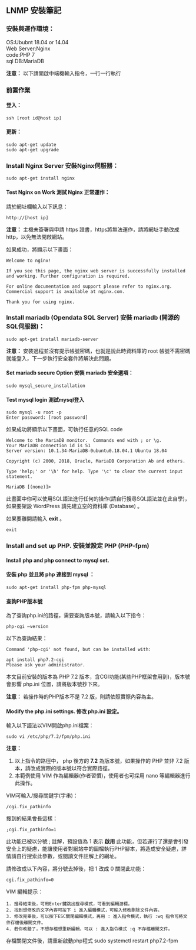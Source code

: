 ## LNMP 安裝筆記

### 安裝與運作環境：
OS:Ububnt 18.04 or 14.04  
Web Server:Nginx  
code:PHP 7  
sql DB:MariaDB  

**注意：** 以下請開啟中端機輸入指令，一行一行執行

### 前置作業 
#### 登入：
	ssh [root id@host ip]

#### 更新：
	sudo apt-get update
	sudo apt-get upgrade

### Install Nginx Server 安裝Nginx伺服器：
	sudo apt-get install nginx

#### Test Nginx on Work 測試 Nginx 正常運作：
請於網址欄輸入以下訊息： 
 
	http://[host ip]

**注意：** 主機未簽署與申請 https 證書，https將無法運作，請將網址手動改成 http，以免無法開啟網站。

如果成功，將顯示以下畫面：

	Welcome to nginx!
	
	If you see this page, the nginx web server is successfully installed and working. Further configuration is required.

	For online documentation and support please refer to nginx.org.
	Commercial support is available at nginx.com.
	
	Thank you for using nginx.

	
### Install mariadb (Opendata SQL Server) 安裝 mariadb (開源的SQL伺服器)：
	sudo apt-get install mariadb-server

**注意：** 安裝過程並沒有提示帳號密碼，也就是說此時資料庫的 root 帳號不需密碼就能登入，下一步執行安全套件將解決此問題。
	
#### Set mariadb secure Option 安裝 mariadb 安全選項：
	sudo mysql_secure_installation

#### Test mysql login 測試mysql登入
	sudo mysql -u root -p
	Enter password: [root password]

如果成功將顯示以下畫面，可執行任意的SQL code
	
	Welcome to the MariaDB monitor.  Commands end with ; or \g.
	Your MariaDB connection id is 51
	Server version: 10.1.34-MariaDB-0ubuntu0.18.04.1 Ubuntu 18.04
	
	Copyright (c) 2000, 2018, Oracle, MariaDB Corporation Ab and others.
	
	Type 'help;' or '\h' for help. Type '\c' to clear the current input statement.
	
	MariaDB [(none)]> 

此畫面中你可以使用SQL語法進行任何的操作(請自行搜尋SQL語法並在此自學)，如果要架設 WordPress 請先建立空的資料庫 (Database) 。  

如果要離開請輸入 **exit** 。  

	exit
	
### Install and set up PHP. 安裝並設定 PHP (PHP-fpm)
	
#### Install php and php connect to mysql set.  
#### 安裝 php 並且將 php 連接到 mysql ：  

	sudo apt-get install php-fpm php-mysql
	
#### 查詢PHP版本號
為了查詢php.ini的路徑，需要查詢版本號，請輸入以下指令：  

	php-cgi –version

以下為查詢結果：  

	Command 'php-cgi' not found, but can be installed with:

	apt install php7.2-cgi
	Please ask your administrator.

本文目前安裝的版本為 PHP 7.2 版本，含CGI功能(某些PHP框架會用到)，版本號會影響 php.ini 位置，請將版本號抄下來。  

**注意：** 若操作時的PHP版本不是 7.2 版，則請依照實際內容為主。



#### Modify the php.ini settings. 修改 php.ini 設定。
輸入以下語法以VIM開啟php.ini檔案：

	sudo vi /etc/php/7.2/fpm/php.ini

**注意：**
1. 以上指令的路徑中， php 後方的 **7.2** 為版本號，如果操作的 PHP 並非 7.2 版本，請改成實際的版本號以符合實際路徑。  
2. 本範例使用 VIM 作為編輯器(作者習慣)，使用者也可採用 nano 等編輯器進行此操作。  

VIM可輸入/搜尋關鍵字(字串)：  

	/cgi.fix_pathinfo

搜到的結果會長這樣：

	;cgi.fix_pathinfo=1

此功能已被以分號 ; 註解，預設值為 1 表示 **啟用** 此功能，但若運行了還是會引發安全上的疑慮，能讓使用者對網站中的圖檔執行PHP腳本，將造成安全疑慮，詳情請自行搜索此參數，或閱讀文件註解上的網址。
	
請修改成以下內容，將分號去掉後，把 1 改成 0 關閉此功能：  

	cgi.fix_pathinfo=0

VIM 編輯提示：  
```
1. 搜尋結束後，可用Enter鍵跳出搜尋模式，可看到編輯游標。
2. 找到想修改的文字內容可按下 i 進入編輯模式，可輸入修改刪除文件內容。
3. 修改完畢後，可以按下ESC關閉編輯模式，再用 : 進入指令模式，執行 :wq 指令可將文件存檔後離開文件。
4. 若你改錯了，不想存檔想重新編輯，可以 : 進入指令模式 :q 不存檔離開文件。
```

存檔關閉文件後，請重新啟動php程式
	sudo systemctl restart php7.2-fpm
